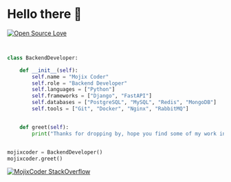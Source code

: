 # Hello there 👋

[![Open Source Love](https://badges.frapsoft.com/os/v1/open-source.svg?v=102)](https://github.com/ellerbrock/open-source-badge/)


```python


class BackendDeveloper:

    def __init__(self):
        self.name = "Mojix Coder"
        self.role = "Backend Developer"
        self.languages = ["Python"]
        self.frameworks = ["Django", "FastAPI"]
        self.databases = ["PostgreSQL", "MySQL", "Redis", "MongoDB"]
        self.tools = ["Git", "Docker", "Nginx", "RabbitMQ"]


    def greet(self):
        print("Thanks for dropping by, hope you find some of my work interesting.")


mojixcoder = BackendDeveloper()
mojixcoder.greet()

```


[![MojixCoder StackOverflow](https://github-readme-stackoverflow.vercel.app/?userID=11487872&theme=dark)](https://stackoverflow.com/users/11487872/mojixcoder)
